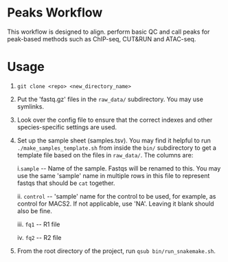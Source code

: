 # Peaks Workflow

This workflow is designed to align. perform basic QC and call peaks for peak-based methods such as ChIP-seq, CUT&RUN and ATAC-seq.

# Usage
1. `git clone <repo> <new_directory_name>`

2. Put the 'fastq.gz' files in the `raw_data/` subdirectory. You may use symlinks.

3. Look over the config file to ensure that the correct indexes and other species-specific settings are used.

4. Set up the sample sheet (samples.tsv). You may find it helpful to run `./make_samples_template.sh` from inside the `bin/` subdirectory to get a template file based on the files in `raw_data/`. The columns are:

   i.`sample` -- Name of the sample. Fastqs will be renamed to this. You may use the same 'sample' name in multiple rows in this file to represent fastqs that should be `cat` together.
   
   ii. `control` -- 'sample' name for the control to be used, for example, as control for MACS2. If not applicable, use 'NA'. Leaving it blank should also be fine.
   
   iii. `fq1` -- R1 file
    
    iv. `fq2` -- R2 file

5. From the root directory of the project, run `qsub bin/run_snakemake.sh`.
